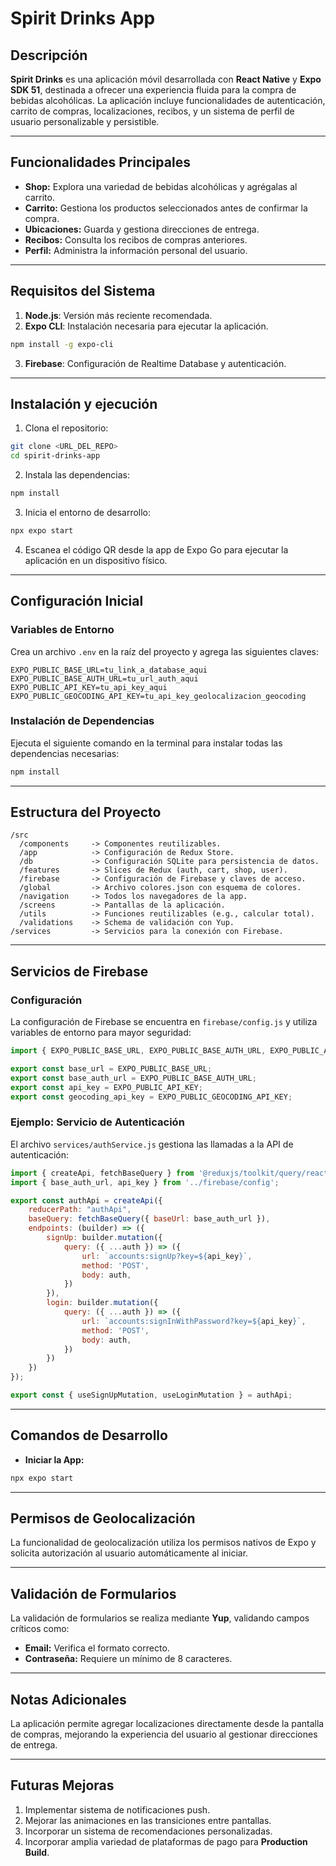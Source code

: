 
# Spirit Drinks App

## Descripción
**Spirit Drinks** es una aplicación móvil desarrollada con **React Native** y **Expo SDK 51**, destinada a ofrecer una experiencia fluida para la compra de bebidas alcohólicas. La aplicación incluye funcionalidades de autenticación, carrito de compras, localizaciones, recibos, y un sistema de perfil de usuario personalizable y persistible.

---

## Funcionalidades Principales
- **Shop:** Explora una variedad de bebidas alcohólicas y agrégalas al carrito.
- **Carrito:** Gestiona los productos seleccionados antes de confirmar la compra.
- **Ubicaciones:** Guarda y gestiona direcciones de entrega.
- **Recibos:** Consulta los recibos de compras anteriores.
- **Perfil:** Administra la información personal del usuario.

---

## Requisitos del Sistema
1. **Node.js**: Versión más reciente recomendada.
2. **Expo CLI**: Instalación necesaria para ejecutar la aplicación.

```bash
npm install -g expo-cli
```

3. **Firebase**: Configuración de Realtime Database y autenticación.
---

## Instalación y ejecución
1. Clona el repositorio:

```bash
git clone <URL_DEL_REPO>
cd spirit-drinks-app
```

2. Instala las dependencias:

```bash
npm install
```

3. Inicia el entorno de desarrollo:

```bash
npx expo start
```

4. Escanea el código QR desde la app de Expo Go para ejecutar la aplicación en un dispositivo físico.

---

## Configuración Inicial

### Variables de Entorno
Crea un archivo `.env` en la raíz del proyecto y agrega las siguientes claves:

```
EXPO_PUBLIC_BASE_URL=tu_link_a_database_aqui
EXPO_PUBLIC_BASE_AUTH_URL=tu_url_auth_aqui
EXPO_PUBLIC_API_KEY=tu_api_key_aqui
EXPO_PUBLIC_GEOCODING_API_KEY=tu_api_key_geolocalizacion_geocoding
```

### Instalación de Dependencias
Ejecuta el siguiente comando en la terminal para instalar todas las dependencias necesarias:

```bash
npm install
```

---

## Estructura del Proyecto

```
/src
  /components     -> Componentes reutilizables.
  /app            -> Configuración de Redux Store.
  /db             -> Configuración SQLite para persistencia de datos.
  /features       -> Slices de Redux (auth, cart, shop, user).
  /firebase       -> Configuración de Firebase y claves de acceso.
  /global         -> Archivo colores.json con esquema de colores.
  /navigation     -> Todos los navegadores de la app.
  /screens        -> Pantallas de la aplicación.
  /utils          -> Funciones reutilizables (e.g., calcular total).
  /validations    -> Schema de validación con Yup.
/services         -> Servicios para la conexión con Firebase.
```

---

## Servicios de Firebase

### Configuración
La configuración de Firebase se encuentra en `firebase/config.js` y utiliza variables de entorno para mayor seguridad:

```javascript
import { EXPO_PUBLIC_BASE_URL, EXPO_PUBLIC_BASE_AUTH_URL, EXPO_PUBLIC_API_KEY, EXPO_PUBLIC_GEOCODING_API_KEY } from '@env';

export const base_url = EXPO_PUBLIC_BASE_URL;
export const base_auth_url = EXPO_PUBLIC_BASE_AUTH_URL;
export const api_key = EXPO_PUBLIC_API_KEY;
export const geocoding_api_key = EXPO_PUBLIC_GEOCODING_API_KEY;
```

### Ejemplo: Servicio de Autenticación
El archivo `services/authService.js` gestiona las llamadas a la API de autenticación:

```javascript
import { createApi, fetchBaseQuery } from '@reduxjs/toolkit/query/react';
import { base_auth_url, api_key } from '../firebase/config';

export const authApi = createApi({
    reducerPath: "authApi",
    baseQuery: fetchBaseQuery({ baseUrl: base_auth_url }),
    endpoints: (builder) => ({
        signUp: builder.mutation({
            query: ({ ...auth }) => ({
                url: `accounts:signUp?key=${api_key}`,
                method: 'POST',
                body: auth,
            })
        }),
        login: builder.mutation({
            query: ({ ...auth }) => ({
                url: `accounts:signInWithPassword?key=${api_key}`,
                method: 'POST',
                body: auth,
            })
        })
    })
});

export const { useSignUpMutation, useLoginMutation } = authApi;
```

---

## Comandos de Desarrollo

- **Iniciar la App:**

```bash
npx expo start
```

---

## Permisos de Geolocalización
La funcionalidad de geolocalización utiliza los permisos nativos de Expo y solicita autorización al usuario automáticamente al iniciar.

---

## Validación de Formularios
La validación de formularios se realiza mediante **Yup**, validando campos críticos como:
- **Email:** Verifica el formato correcto.
- **Contraseña:** Requiere un mínimo de 8 caracteres.

---

## Notas Adicionales
La aplicación permite agregar localizaciones directamente desde la pantalla de compras, mejorando la experiencia del usuario al gestionar direcciones de entrega.

---

## Futuras Mejoras
1. Implementar sistema de notificaciones push.
2. Mejorar las animaciones en las transiciones entre pantallas.
3. Incorporar un sistema de recomendaciones personalizadas.
4. Incorporar amplia variedad de plataformas de pago para **Production Build**.
